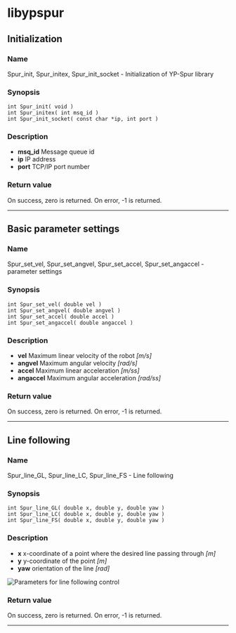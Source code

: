# libypspur

## Initialization

### Name

Spur_init, Spur_initex, Spur_init_socket - Initialization of YP-Spur library

### Synopsis

```
int Spur_init( void )
int Spur_initex( int msq_id )
int Spur_init_socket( const char *ip, int port )
```

### Description

* **msq_id** Message queue id
* **ip** IP address
* **port** TCP/IP port number

### Return value

On success, zero is returned. On error, -1 is returned.

***

## Basic parameter settings

### Name

Spur_set_vel, Spur_set_angvel, Spur_set_accel, Spur_set_angaccel - parameter settings

### Synopsis

```
int Spur_set_vel( double vel )
int Spur_set_angvel( double angvel )
int Spur_set_accel( double accel )
int Spur_set_angaccel( double angaccel )
```

### Description

* **vel** Maximum linear velocity of the robot _[m/s]_
* **angvel** Maximum angular velocity _[rad/s]_
* **accel** Maximum linear acceleration _[m/ss]_
* **angaccel** Maximum angular acceleration _[rad/ss]_

### Return value

On success, zero is returned. On error, -1 is returned.

***

## Line following

### Name

Spur_line_GL, Spur_line_LC, Spur_line_FS - Line following

### Synopsis

```
int Spur_line_GL( double x, double y, double yaw )
int Spur_line_LC( double x, double y, double yaw )
int Spur_line_FS( double x, double y, double yaw )
```

### Description

* **x** x-coordinate of a point where the desired line passing through _[m]_
* **y** y-coordinate of the point _[m]_
* **yaw** orientation of the line _[rad]_

![Parameters for line following control](https://github.com/openspur/yp-spur/wiki/images/commands/line.png)

### Return value

On success, zero is returned. On error, -1 is returned.

***

